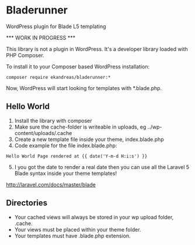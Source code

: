 # Bladerunner
WordPress plugin for Blade L5 templating

*** WORK IN PROGRESS ***

This library is not a plugin in WordPress. It's a developer library loaded with PHP Composer.

To install it to your Composer based WordPress installation:

```
composer require ekandreas/bladerunner:*
```

Now, WordPress will start looking for templates with *.blade.php.

## Hello World
1. Install the library with composer
2. Make sure the cache-folder is writeable in uploads, eg ../wp-content/uploads/.cache
3. Create a new template file inside your theme, index.blade.php
4. Code example for the file index.blade.php:
```
Hello World Page rendered at {{ date('Y-m-d H:i:s') }}
```
5. I you got the date to render a real date then you can use all the Laravel 5 Blade syntax inside your theme templates!

http://laravel.com/docs/master/blade

## Directories
* Your cached views will always be stored in your wp upload folder, .cache.
* Your views must be placed within your theme folder.
* Your templates must have .blade.php extension.

